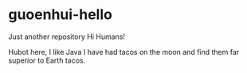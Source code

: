 # guoenhui-hello
Just another repository
Hi Humans!

Hubot here, I like Java
I have had tacos on the moon and find them far superior to Earth tacos.
